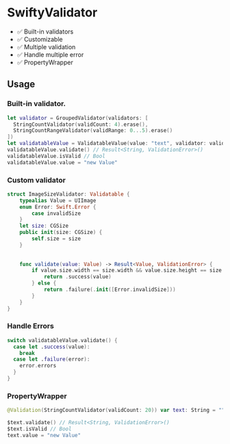 # SwiftyValidator

- ✅ Built-in validators
- ✅ Customizable
- ✅ Multiple validation
- ✅ Handle multiple error
- ✅ PropertyWrapper

## Usage

### Built-in validator.

```swift
let validator = GroupedValidator(validators: [
  StringCountValidator(validCount: 4).erase(),
  StringCountRangeValidator(validRange: 0...5).erase()
])
let validatableValue = ValidatableValue(value: "text", validator: validator)
validatableValue.validate() // Result<String, ValidationError>()
validatableValue.isValid // Bool
validatableValue.value = "new Value"
```

### Custom validator

```swift
struct ImageSizeValidator: Validatable {
    typealias Value = UIImage
    enum Error: Swift.Error {
        case invalidSize
    }
    let size: CGSize
    public init(size: CGSize) {
        self.size = size
    }
    
    
    func validate(value: Value) -> Result<Value, ValidationError> {
        if value.size.width == size.width && value.size.height == size.height {
            return .success(value)
        } else {
            return .failure(.init([Error.invalidSize]))
        }
    }
}
```

### Handle Errors

```swift
switch validatableValue.validate() {
  case let .success(value):
    break
  case let .failure(error):
    error.errors
  }
}
```

### PropertyWrapper

```swift
@Validation(StringCountValidator(validCount: 20)) var text: String = ""

$text.validate() // Result<String, ValidationError>()
$text.isValid // Bool
text.value = "new Value"
```
